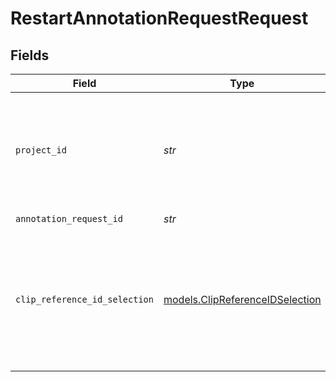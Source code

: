 # RestartAnnotationRequestRequest


## Fields

| Field                                                                                                              | Type                                                                                                               | Required                                                                                                           | Description                                                                                                        |
| ------------------------------------------------------------------------------------------------------------------ | ------------------------------------------------------------------------------------------------------------------ | ------------------------------------------------------------------------------------------------------------------ | ------------------------------------------------------------------------------------------------------------------ |
| `project_id`                                                                                                       | *str*                                                                                                              | :heavy_check_mark:                                                                                                 | The ID of the project which is processing the annotation request. Provided by UAI.                                 |
| `annotation_request_id`                                                                                            | *str*                                                                                                              | :heavy_check_mark:                                                                                                 | N/A                                                                                                                |
| `clip_reference_id_selection`                                                                                      | [models.ClipReferenceIDSelection](../models/clipreferenceidselection.md)                                           | :heavy_check_mark:                                                                                                 | if only part of the annotation request should be restarted, provide the reference IDs of the clips to be restarted |